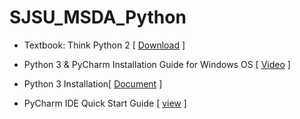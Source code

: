 # SJSU_MSDA_Python
* Textbook: Think Python 2 [ [Download](http://greenteapress.com/thinkpython2/thinkpython2.pdf) ]
* Python 3 & PyCharm Installation Guide for Windows OS [ [Video](https://www.youtube.com/watch?v=puBXxzcWJIQ) ] 

* Python 3 Installation[ [Document](https://www.ics.uci.edu/~pattis/common/handouts/pythoneclipsejava/python.html) ]
* PyCharm IDE Quick Start Guide [ [view](https://www.jetbrains.com/help/pycharm/quick-start-guide.html) ]
